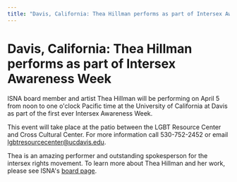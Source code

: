```yaml
---
title: "Davis, California: Thea Hillman performs as part of Intersex Awareness Week"
---
```


# Davis, California: Thea Hillman performs as part of Intersex Awareness Week

ISNA board member and artist Thea Hillman will be performing on April 5 from noon to one o'clock Pacific time at the University of California at Davis as part of the first ever Intersex Awareness Week.  
  
This event will take place at the patio between the LGBT Resource Center and Cross Cultural Center. For more information call 530-752-2452 or email lgbtresourcecenter@ucdavis.edu.  
  
Thea is an amazing performer and outstanding spokesperson for the intersex rights movement. To learn more about Thea Hillman and her work, please see ISNA's [board page][1].

 [1]: /about/board